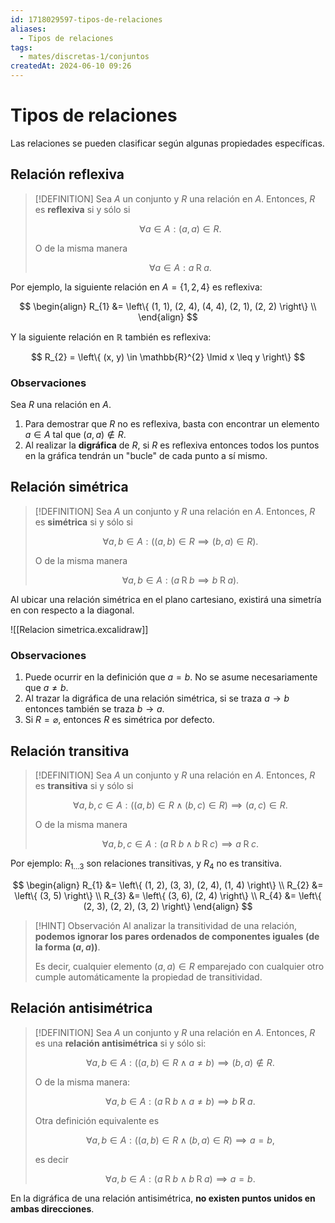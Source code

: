 ```yaml
---
id: 1718029597-tipos-de-relaciones
aliases:
  - Tipos de relaciones
tags:
  - mates/discretas-1/conjuntos
createdAt: 2024-06-10 09:26
---
```


# Tipos de relaciones

Las relaciones se pueden clasificar según algunas propiedades específicas.

## Relación reflexiva

> [!DEFINITION]
> Sea $A$ un conjunto y $R$ una relación en $A$. Entonces, $R$ es **reflexiva** si y sólo si
> 
> $$
> \forall a \in A : (a,a) \in R
> .$$
> 
> O de la misma manera
> 
> $$
> \forall a \in A : a \mathbin{R} a
> .$$

Por ejemplo, la siguiente relación en $A = \left\{ 1, 2, 4 \right\}$ es reflexiva:

$$
\begin{align}
R_{1} &= \left\{ (1, 1), (2, 4), (4, 4), (2, 1), (2, 2) \right\} \\
\end{align}
$$

Y la siguiente relación en $\mathbb{R}$ también es reflexiva:

$$
R_{2} = \left\{ (x, y) \in \mathbb{R}^{2} \lmid x \leq y \right\}
$$

### Observaciones

Sea $R$ una relación en $A$.

1. Para demostrar que $R$ no es reflexiva, basta con encontrar un elemento $a \in A$ tal que $(a, a) \notin R$.
2. Al realizar la **digráfica** de $R$, si $R$ es reflexiva entonces todos los puntos en la gráfica tendrán un "bucle" de cada punto a sí mismo.

## Relación simétrica

> [!DEFINITION]
> Sea $A$ un conjunto y $R$ una relación en $A$. Entonces, $R$ es **simétrica** si y sólo si
> 
> $$
> \forall a,b \in A : \left( (a, b) \in R \implies (b, a) \in R \right)
> .$$
> 
> O de la misma manera
> 
> $$
> \forall a,b \in A : \left( a \mathbin{R} b \implies b \mathbin{R} a \right)
> .$$

Al ubicar una relación simétrica en el plano cartesiano, existirá una simetría en con respecto a la diagonal.

![[Relacion simetrica.excalidraw]]

### Observaciones

1. Puede ocurrir en la definición que $a = b$. No se asume necesariamente que $a \neq b$.
2. Al trazar la digráfica de una relación simétrica, si se traza $a \to b$ entonces también se traza $b \to a$.
3. Si $R = \varnothing$, entonces $R$ es simétrica por defecto.

## Relación transitiva

> [!DEFINITION]
> Sea $A$ un conjunto y $R$ una relación en $A$. Entonces, $R$ es **transitiva** si y sólo si
> 
> $$
> \forall a,b,c \in A : \left( (a, b) \in R \land (b, c) \in R \right) \implies (a, c) \in R
> .$$
> 
> O de la misma manera
> 
> $$
> \forall a,b,c \in A : (a \mathbin{R} b \land b \mathbin{R} c) \implies a \mathbin{R} c
> .$$

Por ejemplo: $R_{1 \ldots 3}$ son relaciones transitivas, y $R_{4}$ no es transitiva.

$$
\begin{align}
R_{1} &= \left\{ (1, 2), (3, 3), (2, 4), (1, 4) \right\} \\
R_{2} &= \left\{ (3, 5) \right\} \\
R_{3} &= \left\{ (3, 6), (2, 4) \right\} \\
R_{4} &= \left\{ (2, 3), (2, 2), (3, 2) \right\}
\end{align}
$$

> [!HINT] Observación
> Al analizar la transitividad de una relación, **podemos ignorar los pares ordenados de componentes iguales (de la forma $(a,a)$)**.
> 
> Es decir, cualquier elemento $(a, a) \in R$ emparejado con cualquier otro cumple automáticamente la propiedad de transitividad.

## Relación antisimétrica

> [!DEFINITION]
> Sea $A$ un conjunto y $R$ una relación en $A$. Entonces, $R$ es una **relación antisimétrica** si y sólo si:
> 
> $$
> \forall a, b \in A : ((a, b) \in R \land a \neq b) \implies (b, a) \notin R
> .$$
> 
> O de la misma manera:
> 
> $$
> \forall a,b \in A : (a \mathbin{R} b \land a \neq b) \implies b \mathbin{\not R} a
> .$$
> 
> Otra definición equivalente es
> 
> $$
> \forall a,b \in A : ((a,b) \in R \land (b,a) \in R) \implies a = b
> ,$$
> 
> es decir
> 
> $$
> \forall a,b \in A : (a \mathbin{R} b \land b \mathbin{R} a) \implies a = b
> .$$

En la digráfica de una relación antisimétrica, **no existen puntos unidos en ambas direcciones**.
